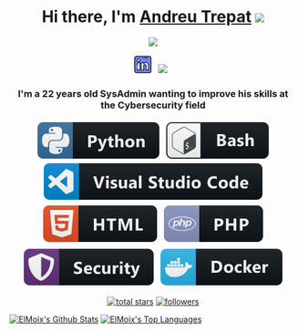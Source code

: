 <div align="center">
   <h1>Hi there, I'm <a href="https://www.linkedin.com/in/andreu-trepat-1a4a65228/">Andreu Trepat</a> <img src="https://media.giphy.com/media/hvRJCLFzcasrR4ia7z/giphy.gif" width="25px"> </h1>
   
   
   <img src="https://pronoun.cyou/x/y?subject=He&object=Him&height=20"> 
</div>
  
<p align='center'>
   <a href="https://www.linkedin.com/in/andreu-trepat-1a4a65228/"><img height="30" src="https://raw.githubusercontent.com/8bithemant/8bithemant/master/linkedin.png?raw=true"></a>&nbsp;&nbsp;
<a href="https://app.hackthebox.com/profile/829451"><img height="30" src="https://raw.githubusercontent.com/silofy/hackthebox/master/icon.png?raw=true"></a>&nbsp;&nbsp;
 </p>
 
<p>
  <h3 align="center">I'm a 22 years old SysAdmin wanting to improve his skills at the Cybersecurity field</h3>
</p>


<p align="center">
 <img src="https://raw.githubusercontent.com/8bithemant/8bithemant/master/svg/dev/languages/python.svg" alt="python" style="vertical-align:top; margin:4px">
 <img src="https://raw.githubusercontent.com/8bithemant/8bithemant/master/svg/dev/tools/bash.svg" alt="bash" style="vertical-align:top; margin:4px">
 <img src="https://raw.githubusercontent.com/8bithemant/8bithemant/master/svg/dev/tools/visualstudio_code.svg" alt="vscode" style="vertical-align:top; margin:4px">
 <img src="https://raw.githubusercontent.com/MikeCodesDotNET/ColoredBadges/master/svg/dev/languages/html.svg" alt="html" style="vertical-align:top; margin:6px 4px">
 <img src="https://raw.githubusercontent.com/MikeCodesDotNET/ColoredBadges/master/svg/dev/languages/php.svg" alt="php" style="vertical-align:top; margin:6px 4px">
 <img src="https://raw.githubusercontent.com/MikeCodesDotNET/ColoredBadges/master/svg/dev/misc/security.svg" alt="Security" style="vertical-align:top; margin:6px 4px">
 <img src="https://raw.githubusercontent.com/MikeCodesDotNET/ColoredBadges/master/svg/dev/tools/docker.svg" alt="Docker" style="vertical-align:top; margin:6px 4px">
</p>

<p align="center">
  <a href="https://github.com/ElMoix?tab=repositories&sort=stargazers">
    <img alt="total stars" title="Total stars on GitHub" src="https://custom-icon-badges.demolab.com/github/stars/ElMoix?color=55960c&style=for-the-badge&labelColor=488207&logo=star"/></a>
  <a href="https://github.com/ElMoix?tab=followers">
    <img alt="followers" title="Follow me on Github" src="https://custom-icon-badges.demolab.com/github/followers/ElMoix?color=236ad3&labelColor=1155ba&style=for-the-badge&logo=person-add&label=Follow&logoColor=white"/></a>
</p>


  <a href="https://github.com/anuraghazra/github-readme-stats"><img alt="ElMoix's Github Stats" src="https://denvercoder1-github-readme-stats.vercel.app/api/?username=ElMoix&show_icons=true&include_all_commits=true&count_private=true&theme=react&hide_border=true&bg_color=1F222E&title_color=F85D7F&icon_color=F8D866" height="192px"/></a>
  <a href="https://github.com/anuraghazra/github-readme-stats"><img alt="ElMoix's Top Languages" src="https://denvercoder1-github-readme-stats.vercel.app/api/top-langs/?username=ElMoix&langs_count=8&layout=compact&theme=react&hide_border=true&bg_color=1F222E&title_color=F85D7F&icon_color=F8D866&hide=Jupyter%20Notebook,Roff" height="192px"/></a>
  <br/>
